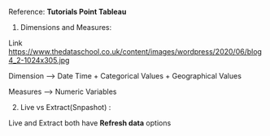 Reference: **Tutorials Point Tableau**

1. Dimensions and Measures: 

Link https://www.thedataschool.co.uk/content/images/wordpress/2020/06/blog4_2-1024x305.jpg

Dimension --> Date Time + Categorical Values + Geographical Values

Measures --> Numeric Variables

2. Live vs Extract(Snpashot) : 

Live and Extract both have **Refresh data** options
